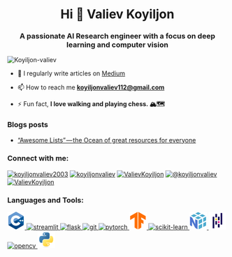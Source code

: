 <h1 align="center">Hi 👋 Valiev Koyiljon</h1>
<h3 align="center">A passionate AI Research engineer with a focus on deep learning and computer vision</h3>

<p align="left"> <img src="https://komarev.com/ghpvc/?username=Valiev-Koyiljon&label=Profile%20views&color=0e75b6&style=flat" alt="Koyiljon-valiev" /> </p>

- 📝 I regularly write articles on [Medium](https://medium.com/@koyiljonvaliev)

- 📫 How to reach me **koyiljonvaliev112@gmail.com**

- ⚡ Fun fact, **I love walking and playing chess. 🏔️🗺️**

### Blogs posts
<!-- BLOG-POST-LIST:START -->
- [“Awesome Lists” — the Ocean of great resources for everyone](https://medium.com/@sardorabdirayimov/awesome-lists-the-ocean-of-great-resources-for-everyone-864f85c34af1?source=rss-153f1c1151ed------2)

<!-- BLOG-POST-LIST:END -->

<h3 align="left">Connect with me:</h3>
<p align="left">
  <a href="https://www.linkedin.com/in/koyiljonvaliev2003/" target="blank"><img align="center" src="https://raw.githubusercontent.com/rahuldkjain/github-profile-readme-generator/master/src/images/icons/Social/linked-in-alt.svg" alt="koyiljonvaliev2003" height="30" width="40" /></a>
  <a href="https://www.kaggle.com/koyiljonvaliev" target="blank"><img align="center" src="https://raw.githubusercontent.com/rahuldkjain/github-profile-readme-generator/master/src/images/icons/Social/kaggle.svg" alt="koyiljonvaliev" height="30" width="40" /></a>
  <a href="https://jovian.com/valievkoyiljon112" target="_blank"><img align="center" src="https://images.yourstory.com/cs/images/companies/Jovian-1599222145437.jpg?fm=png&auto=formatar=1:1&mode=fill&fill=solid" alt="ValievKoyiljon" height="30" width="30" /></a>
  <a href="https://medium.com/@koyiljonvaliev" target="blank"><img align="center" src="https://raw.githubusercontent.com/rahuldkjain/github-profile-readme-generator/master/src/images/icons/Social/medium.svg" alt="@koyiljonvaliev" height="30" width="40" /></a>
  <a href="https://www.youtube.com/@KoyiljonValiev" target="blank"><img align="center" src="https://raw.githubusercontent.com/rahuldkjain/github-profile-readme-generator/master/src/images/icons/Social/youtube.svg" alt="ValievKoyiljon" height="30" width="40" /></a>
</p>

<h3 align="left">Languages and Tools:</h3>
<p align="left">
  <a href="https://www.w3schools.com/cpp/" target="_blank" rel="noreferrer"> <img src="https://raw.githubusercontent.com/devicons/devicon/master/icons/cplusplus/cplusplus-original.svg" alt="cplusplus" width="40" height="40"/> </a>
  <a href="https://www.streamlit.io/" target="_blank" rel="noreferrer">
  <img src="https://seeklogo.com/images/S/streamlit-logo-1A3B208AE4-seeklogo.com.png" alt="streamlit" width="40" height="40"/>
</a>
  <a href="https://flask.palletsprojects.com/" target="_blank" rel="noreferrer"> <img src="https://www.vectorlogo.zone/logos/pocoo_flask/pocoo_flask-icon.svg" alt="flask" width="40" height="40"/> </a>
  <a href="https://git-scm.com/" target="_blank" rel="noreferrer"> <img src="https://www.vectorlogo.zone/logos/git-scm/git-scm-icon.svg" alt="git" width="40" height="40"/> </a>
  <a href="https://pytorch.org/" target="_blank" rel="noreferrer"> <img src="https://www.vectorlogo.zone/logos/pytorch/pytorch-icon.svg" alt="pytorch" width="40" height="40"/> </a>
  <a href="https://www.tensorflow.org/" target="_blank" rel="noreferrer"> <img src="https://raw.githubusercontent.com/devicons/devicon/master/icons/tensorflow/tensorflow-original.svg" alt="tensorflow" width="40" height="40"/> </a>
  <a href="https://scikit-learn.org/" target="_blank" rel="noreferrer"> <img src="https://seeklogo.com/images/S/scikit-learn-logo-8766D07E2E-seeklogo.com.png" alt="scikit-learn" width="40" height="40"/> </a>
  <a href="https://numpy.org/" target="_blank" rel="noreferrer"> <img src="https://raw.githubusercontent.com/devicons/devicon/master/icons/numpy/numpy-original.svg" alt="numpy" width="40" height="40"/> </a>
  <a href="https://pandas.pydata.org/" target="_blank" rel="noreferrer"> <img src="https://raw.githubusercontent.com/devicons/devicon/master/icons/pandas/pandas-original.svg" alt="pandas" width="40" height="40"/> </a>
  <a href="https://opencv.org/" target="_blank" rel="noreferrer"> <img src="https://www.vectorlogo.zone/logos/opencv/opencv-icon.svg" alt="opencv" width="40" height="40"/> </a>
  <a href="https://www.python.org" target="_blank" rel="noreferrer"> <img src="https://raw.githubusercontent.com/devicons/devicon/master/icons/python/python-original.svg" alt="python" width="40" height="40"/> </a>
</p>
